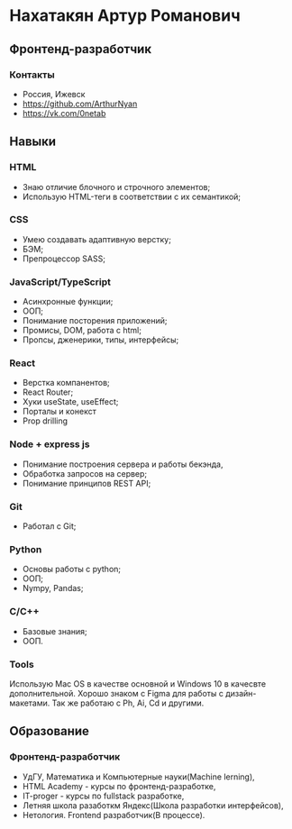 # Нахатакян Артур Романович
## Фронтенд-разработчик

### Контакты
- Россия, Ижевск
- https://github.com/ArthurNyan
- https://vk.com/0netab

## Навыки

### HTML
- Знаю отличие блочного и строчного элементов;
- Использую HTML-теги в соответствии с их семантикой;

### CSS
- Умею создавать адаптивную верстку;
- БЭМ;
-  Препроцессор SASS;

### JavaScript/TypeScript
- Асинхронные функции;
- ООП;
- Понимание посторения приложений;
- Промисы, DOM, работа с html;
- Пропсы, дженерики, типы, интерфейсы;

### React
- Верстка компанентов;
- React Router;
- Хуки useState, useEffect;
- Порталы и конекст
- Prop drilling

### Node + express js
- Понимание построения сервера и работы бекэнда,
- Обработка запросов на сервер;
- Понимание принципов REST API;
  
### Git
- Работал с Git;

### Python
- Основы работы с python;
- ООП;
- Nympy, Pandas;

### C/С++
- Базовые знания;
- ООП.

### Tools
Использую Mac OS в качестве основной и Windows 10 в качесвте дополнительной. Хорошо знаком с Figma для работы с дизайн-макетами. Так же работаю с Ph, Ai, Cd и другими.

## Образование

### Фронтенд-разработчик

- УдГУ, Математика и Компьютерные науки(Machine lerning),
- HTML Academy - курсы по фронтенд-разработке,
- IT-proger - курсы по fullstack разработке,
- Летняя школа разаботкм Яндекс(Школа разработки интерфейсов),
- Нетология. Frontend разработчик(В процессе).
